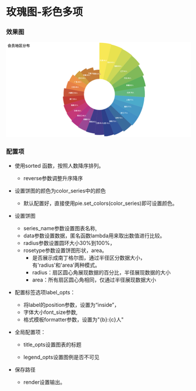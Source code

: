 # 玫瑰图-彩色多项

### 效果图

![image-20220215141644144](.\pic\rose01.png)

### 配置项

- 使用sorted 函数，按照人数降序排列。
  - reverse参数调整升序降序

- 设置饼图的颜色为color_series中的颜色
  - 默认配置好，直接使用pie.set_colors(color_series)即可设置颜色。

- 设置饼图
  - series_name参数设置图表名称,
  - data参数设置数据，匿名函数lambda用来取出数值进行比较。
  - radius参数设置圆环大小30%到100%，
  - rosetype参数设置饼图形状，area。
    - 是否展示成南丁格尔图，通过半径区分数据大小，有'radius'和'area'两种模式。
    - radius：扇区圆心角展现数据的百分比，半径展现数据的大小    
    - area：所有扇区圆心角相同，仅通过半径展现数据大小

- 配置标签选项label_opts：

  - 将label的position参数，设置为“inside”，
  - 字体大小font_size参数,
  - 格式模板formatter参数，设置为"{b}:{c}人"

- 全局配置项：

  - title_opts设置图表的标题

  - legend_opts设置图例是否不可见

- 保存路径

  - render设置输出。